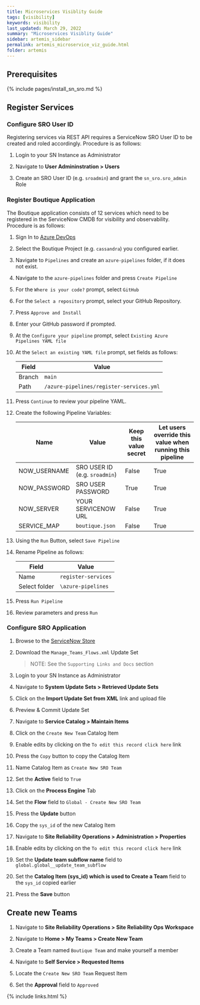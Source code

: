 ```yaml
---
title: Microservices Visiblity Guide
tags: [visibility]
keywords: visibility
last_updated: March 29, 2022
summary: "Microservices Visiblity Guide"
sidebar: artemis_sidebar
permalink: artemis_microservice_viz_guide.html
folder: artemis
---
```


## Prerequisites

{% include pages/install_sn_sro.md %}

## Register Services

### Configure SRO User ID

Registering services via REST API requires a ServiceNow SRO User ID to be created and roled accordingly. Procedure is as follows:

1. Login to your SN Instance as Administrator

1. Navigate to **User Admininstration > Users**

1. Create an SRO User ID (e.g. `sroadmin`) and grant the `sn_sro.sro_admin` Role

### Register Boutique Application

The Boutique application consists of 12 services which need to be registered in the ServiceNow CMDB for visibility and observability. Procedure is as follows:

1. Sign In to [Azure DevOps]({{site.data.urls.ado}})

1. Select the Boutique Project (e.g. `cassandra`) you configured earlier.

1. Navigate to `Pipelines` and create an `azure-pipelines` folder, if it does not exist.

1. Navigate to the `azure-pipelines` folder and press `Create Pipeline`

1. For the `Where is your code?` prompt, select `GitHub`

1. For the `Select a repository` prompt, select your GitHub Repository.

1. Press `Approve and Install`

1. Enter your GitHub password if prompted.

1. At the `Configure your pipeline` prompt, select `Existing Azure Pipelines YAML file`

1. At the `Select an existing YAML file` prompt, set fields as follows:

    | Field | Value |
    |-------|-------|
    | Branch  | `main` |
    | Path | `/azure-pipelines/register-services.yml` | 

1. Press `Continue` to review your pipeline YAML.

1. Create the following Pipeline Variables:

    | Name | Value | Keep this value secret | Let users override this value when running this pipeline | 
    |-------|-------|-------|-------|
    | NOW_USERNAME | SRO USER ID (e.g. `sroadmin`) | False | True | 
    | NOW_PASSWORD | SRO USER PASSWORD  | True | True |
    | NOW_SERVER | YOUR SERVICENOW URL | False | True |
    | SERVICE_MAP | `boutique.json` | False | True |

1. Using the `Run` Button, select `Save Pipeline`

1. Rename Pipeline as follows:

    | Field | Value |
    |-------|-------|
    | Name  |  `register-services` |
    | Select folder | `\azure-pipelines` | 

1. Press `Run Pipeline`

1. Review parameters and press `Run`

### Configure SRO Application

1. Browse to the [ServiceNow Store]({{site.data.urls.sro}})

1. Download the `Manage_Teams_Flows.xml` Update Set

    > NOTE: See the `Supporting Links and Docs` section

1. Login to your SN Instance as Administrator

1. Navigate to **System Update Sets > Retrieved Update Sets**

1. Click on the **Import Update Set from XML** link and upload file

1. Preview & Commit Update Set

1. Navigate to **Service Catalog > Maintain Items**

1. Click on the `Create New Team` Catalog Item

1. Enable edits by clicking on the `To edit this record click here` link

1. Press the `Copy` button to copy the Catalog Item

1. Name Catalog Item as `Create New SRO Team`

1. Set the **Active** field to `True`

1. Click on the **Process Engine** Tab

1. Set the **Flow** field to `Global - Create New SRO Team`

1. Press the **Update** button

1. Copy the `sys_id` of the new Catalog Item

1. Navigate to **Site Reliability Operations > Administration > Properties**

1. Enable edits by clicking on the `To edit this record click here` link

1. Set the **Update team subflow name** field to `global.global__update_team_subflow`

1. Set the **Catalog Item (sys_id) which is used to Create a Team** field to the `sys_id` copied earlier

1. Press the **Save** button

## Create new Teams

1. Navigate to **Site Reliability Operations > Site Reliability Ops Workspace**

1. Navigate to **Home > My Teams > Create New Team**

1. Create a Team named `Boutique Team` and make yourself a member

1. Navigate to **Self Service > Requested Items**

1. Locate the `Create New SRO Team` Request Item

1. Set the **Approval** field to `Approved`

{% include links.html %}